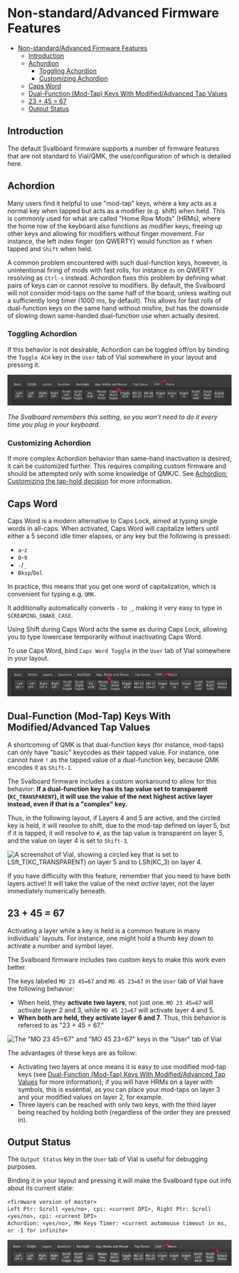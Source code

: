 # Non-standard/Advanced Firmware Features

* [Non-standard/Advanced Firmware Features](#non-standardadvanced-firmware-features)
  * [Introduction](#introduction)
  * [Achordion](#achordion)
    * [Toggling Achordion](#toggling-achordion)
    * [Customizing Achordion](#customizing-achordion)
  * [Caps Word](#caps-word)
  * [Dual-Function (Mod-Tap) Keys With Modified/Advanced Tap Values](#dual-function-mod-tap-keys-with-modifiedadvanced-tap-values)
  * [23 + 45 = 67](#23--45--67)
  * [Output Status](#output-status)

## Introduction

The default Svalboard firmware supports a number of firmware features that are
not standard to Vial/QMK, the use/configuration of which is detailed here.

## Achordion

Many users find it helpful to use "mod-tap" keys, where a key acts as a normal
key when tapped but acts as a modifier (e.g. shift) when held. This is commonly
used for what are called "Home Row Mods" (HRMs), where the home row of the
keyboard also functions as modifier keys, freeing up other keys and allowing for
modifiers without finger movement. For instance, the left index finger (on
QWERTY) would function as `f` when tapped and `Shift` when held.

A common problem encountered with such dual-function keys, however, is
unintentional firing of mods with fast rolls, for instance `ds` on QWERTY
resolving as `Ctrl-s` instead. Achordion fixes this problem by defining what
pairs of keys can or cannot resolve to modifiers. By default, the Svalboard will
not consider mod-taps on the same half of the board, unless waiting out a
sufficiently long timer (1000 ms, by default). This allows for fast rolls of
dual-function keys on the same hand without misfire, but has the downside of
slowing down same-handed dual-function use when actually desired.

### Toggling Achordion

If this behavior is not desirable, Achordion can be toggled off/on by binding
the `Toggle ACH` key in the `User` tab of Vial somewhere in your layout and
pressing it.

![The "Toggle ACH" key in the "User" tab of Vial.](images/achordion_key.png)

*The Svalboard remembers this setting, so you won't need to do it every time you
plug in your keyboard.*

### Customizing Achordion

If more complex Achordion behavior than same-hand inactivation is desired, it
can be customized further. This requires compiling custom firmware and should be
attempted only with some knowledge of QMK/C. See [Achordion: Customizing the
tap-hold
decision](https://getreuer.info/posts/keyboards/achordion/index.html#customization)
for more information.

## Caps Word

Caps Word is a modern alternative to Caps Lock, aimed at typing single words in
all-caps. When activated, Caps Word will capitalize letters until either a 5
second idle timer elapses, or any key but the following is pressed:

* `a`-`z`
* `0`-`9`
* `-`/`_`
* `Bksp`/`Del`

In practice, this means that you get one word of capitalization, which is
convenient for typing e.g. `QMK`.

It additionally automatically converts `-` to `_`, making it very easy to type
in `SCREAMING_SNAKE_CASE`.

Using Shift during Caps Word acts the same as during Caps Lock, allowing you to
type lowercase temporarily without inactivating Caps Word.

To use Caps Word, bind `Caps Word Toggle` in the `User` tab of Vial somewhere in
your layout.

![The "Caps Word Toggle" key in the "User" tab of Vial](images/caps_word_key.png)

## Dual-Function (Mod-Tap) Keys With Modified/Advanced Tap Values

A shortcoming of QMK is that dual-function keys (for instance, mod-taps) can
only have "basic" keycodes as their tapped value. For instance, one cannot have
`!` as the tapped value of a dual-function key, because QMK encodes it as
`Shift-1`.

The Svalboard firmware includes a custom workaround to allow for this behavior:
**If a dual-function key has its tap value set to transparent
(`KC_TRANSPARENT`), it will use the value of the next highest active layer
instead, even if that is a "complex" key.**

Thus, in the following layout, if Layers 4 and 5 are active, and the circled key
is held, it will resolve to shift, due to the mod-tap defined on layer 5, but if
it is tapped, it will resolve to `#`, as the tap value is transparent on layer
5, and the value on layer 4 is set to `Shift-3`.

![A screenshot of Vial, showing a circled key that is set to
`LSft_T(KC_TRANSPARENT)` on layer 5 and to `LSft(KC_3)` on layer
4.](images/dual_function_transparency.png)

If you have difficulty with this feature, remember that you need to have both
layers active! It will take the value of the next *active* layer, not the layer
immediately numerically beneath.

## 23 + 45 = 67

Activating a layer while a key is held is a common feature in many individuals'
layouts. For instance, one might hold a thumb key down to activate a number and
symbol layer.

The Svalboard firmware includes two custom keys to make this work even better.

The keys labeled `MO 23 45=67` and `MO 45 23=67` in the `User` tab of Vial have
the following behavior:

* When held, they **activate two layers**, not just one. `MO 23 45=67` will activate
  layer 2 and 3, while `MO 45 23=67` will activate layer 4 and 5.
* **When both are held, they activate layer 6 and 7**. Thus, this behavior is
  referred to as "23 + 45 = 67."

![The "MO 23 45=67" and "MO 45 23=67" keys in the "User" tab of
Vial](images/23_45_67_keys.png)

The advantages of these keys are as follow:

* Activating two layers at once means it is easy to use modified mod-tap keys
  (see [Dual-Function (Mod-Tap) Keys With Modified/Advanced Tap
  Values](#dual-function-mod-tap-keys-with-modifiedadvanced-tap-values) for more
  information); if you will have HRMs on a layer with symbols, this is
  essential, as you can place your mod-taps on layer 3 and your modified values
  on layer 2, for example.
* Three layers can be reached with only two keys, with the third layer being
  reached by holding both (regardless of the order they are pressed in).

## Output Status

The `Output Status` key in the `User` tab of Vial is useful for debugging
purposes.

Binding it in your layout and pressing it will make the Svalboard type out info
about its current state:

```text
<firmware version of master>
Left Ptr: Scroll <yes/no>, cpi: <current DPI>, Right Ptr: Scroll <yes/no>, cpi: <current DPI>
Achordion: <yes/no>, MH Keys Timer: <current automouse timeout in ms, or -1 for infinite>
```

![The "Output Status" key in the "User" tab of Vial](images/output_status_key.png)
